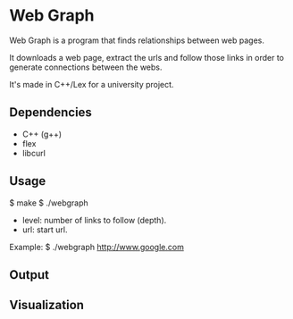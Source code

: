 # Web Graph

Web Graph is a program that finds relationships between web pages.

It downloads a web page, extract the urls and follow those links in order
to generate connections between the webs.

It's made in C++/Lex for a university project.

## Dependencies
- C++ (g++)
- flex
- libcurl

## Usage

$ make
$ ./webgraph <url>

- level: number of links to follow (depth).
- url: start url.

Example:
$ ./webgraph http://www.google.com

## Output

## Visualization
